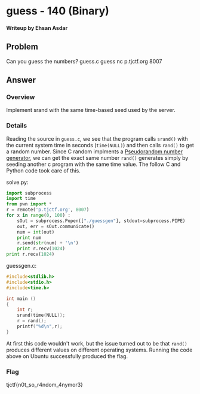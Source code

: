 # guess - 140 (Binary)
#### Writeup by Ehsan Asdar

## Problem ##
Can you guess the numbers? guess.c guess nc p.tjctf.org 8007

## Answer ##

### Overview ###
Implement srand with the same time-based seed used by the server.

### Details ###
Reading the source in `guess.c`, we see that the program calls `srand()` with the current system time in seconds (`time(NULL)`) and then calls `rand()` to get a random number. Since C random implments a  [Pseudorandom number generator](https://en.wikipedia.org/wiki/Pseudorandom_number_generator), we can get the exact same number `rand()` generates simply by seeding another c program with the same time value. The follow C and Python code took care of this.

solve.py:
```python
import subprocess
import time
from pwn import *
r = remote('p.tjctf.org', 8007)
for x in range(0, 100) :
    sOut = subprocess.Popen(["./guessgen"], stdout=subprocess.PIPE)
    out, err = sOut.communicate()
    num = int(out)
    print num
    r.send(str(num) + '\n')
    print r.recv(1024)
print r.recv(1024)
```
guessgen.c:

```c
#include<stdlib.h>
#include<stdio.h>
#include<time.h>

int main ()
{
    int r;
    srand(time(NULL));
    r = rand();
    printf("%d\n",r);
}
```

At first this code wouldn't work, but the issue turned out to be that `rand()` produces different values on different operating systems. Running the code above on Ubuntu successfully produced the flag.

### Flag ###
  tjctf{n0t_so_r4ndom_4nymor3}
